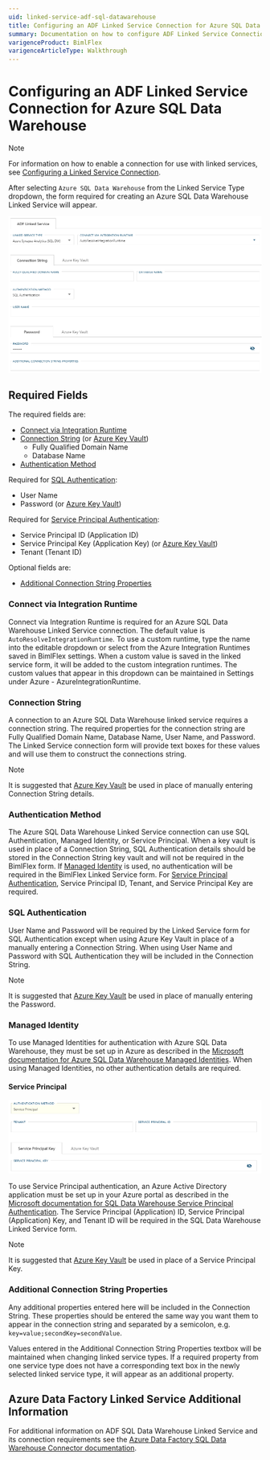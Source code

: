 ```yaml
---
uid: linked-service-adf-sql-datawarehouse
title: Configuring an ADF Linked Service Connection for Azure SQL Data Warehouse
summary: Documentation on how to configure ADF Linked Service Connection for Azure SQL Data Warehouse with required fields, connection strings, and links to additional information
varigenceProduct: BimlFlex
varigenceArticleType: Walkthrough
---
```

# Configuring an ADF Linked Service Connection for Azure SQL Data Warehouse

> [!NOTE]
> For information on how to enable a connection for use with linked services, see [Configuring a Linked Service Connection](xref:create-linked-service-connection).

[//]: # (TODO List of stages, connection types, and system types that can use Azure SQL Data Warehouse)

After selecting `Azure SQL Data Warehouse` from the Linked Service Type dropdown, the form required for creating an Azure SQL Data Warehouse Linked Service will appear.

![Azure SQL Data Warehouse Linked Service Form](../../static/img/bimlflex-ss-app-connections-adf-sql-data-warehouse-form.png "Azure SQL Data Warehouse Linked Service Form")

## Required Fields

The required fields are:

+ [Connect via Integration Runtime](#connect-via-integration-runtime)
+ [Connection String](#connection-string) (or [Azure Key Vault](xref:create-linked-service-connection))
  + Fully Qualified Domain Name
  + Database Name
+ [Authentication Method](#authentication-method)

Required for [SQL Authentication](#sql-authentication):

+ User Name
+ Password (or [Azure Key Vault](xref:create-linked-service-connection))

Required for [Service Principal Authentication](#service-principal):

+ Service Principal ID (Application ID)
+ Service Principal Key (Application Key) (or [Azure Key Vault](xref:create-linked-service-connection))
+ Tenant (Tenant ID)

Optional fields are:

+ [Additional Connection String Properties](#additional-connection-string-properties)

### Connect via Integration Runtime

Connect via Integration Runtime is required for an Azure SQL Data Warehouse Linked Service connection.
The default value is `AutoResolveIntegrationRuntime`.
To use a custom runtime, type the name into the editable dropdown or select from the Azure Integration Runtimes saved in BimlFlex settings.
When a custom value is saved in the linked service form, it will be added to the custom integration runtimes.
The custom values that appear in this dropdown can be maintained in Settings under Azure - AzureIntegrationRuntime.

### Connection String

A connection to an Azure SQL Data Warehouse linked service requires a connection string.
The required properties for the connection string are Fully Qualified Domain Name, Database Name, User Name, and Password.
The Linked Service connection form will provide text boxes for these values and will use them to construct the connections string.

> [!NOTE]
> It is suggested that [Azure Key Vault](linked-service-azure-key-vault.md) be used in place of manually entering Connection String details.

### Authentication Method

The Azure SQL Data Warehouse Linked Service connection can use SQL Authentication, Managed Identity, or Service Principal.
When a key vault is used in place of a Connection String, SQL Authentication details should be stored in the Connection String key vault and will not be required in the BimlFlex form.
If [Managed Identity](#managed-identity) is used, no authentication will be required in the BimlFlex Linked Service form.
For [Service Principal Authentication](#service-principal), Service Principal ID, Tenant, and Service Principal Key are required.

### SQL Authentication

User Name and Password will be required by the Linked Service form for SQL Authentication except when using Azure Key Vault in place of a manually entering a Connection String.
When using User Name and Password with SQL Authentication they will be included in the Connection String.

> [!NOTE]
> It is suggested that [Azure Key Vault](linked-service-azure-key-vault.md) be used in place of manually entering the Password.

### Managed Identity

To use Managed Identities for authentication with Azure SQL Data Warehouse, they must be set up in Azure as described in the [Microsoft documentation for Azure SQL Data Warehouse Managed Identities](https://docs.microsoft.com/en-us/azure/data-factory/connector-azure-sql-data-warehouse#managed-identity).
When using Managed Identities, no other authentication details are required.

#### Service Principal

![Service Principal](../../static/img/bimlflex-ss-app-connections-adf-sql-database-service-principal.png "Service Principal")

To use Service Principal authentication, an Azure Active Directory application must be set up in your Azure portal as described in the [Microsoft documentation for SQL Data Warehouse Service Principal Authentication](https://docs.microsoft.com/en-us/azure/data-factory/connector-azure-sql-data-warehouse#service-principal-authentication).
The Service Principal (Application) ID, Service Principal (Application) Key, and Tenant ID will be required in the SQL Data Warehouse Linked Service form.

> [!NOTE]
> It is suggested that [Azure Key Vault](linked-service-azure-key-vault.md) be used in place of a Service Principal Key.

### Additional Connection String Properties

Any additional properties entered here will be included in the Connection String.
These properties should be entered the same way you want them to appear in the connection string and separated by a semicolon, e.g. `key=value;secondKey=secondValue`.

Values entered in the Additional Connection String Properties textbox will be maintained when changing linked service types.
If a required property from one service type does not have a corresponding text box in the newly selected linked service type, it will appear as an additional property.

## Azure Data Factory Linked Service Additional Information

For additional information on ADF SQL Data Warehouse Linked Service and its connection requirements see the [Azure Data Factory SQL Data Warehouse Connector documentation](https://docs.microsoft.com/en-us/azure/data-factory/connector-azure-sql-data-warehouse).
